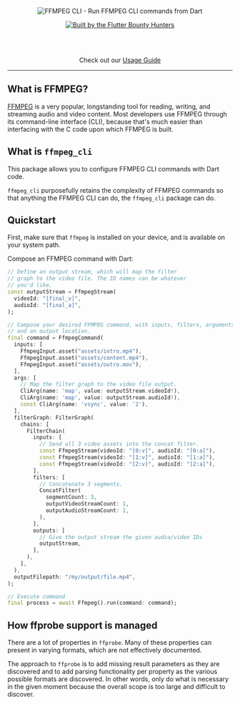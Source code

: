 <p align="center">
  <img src="https://github.com/Flutter-Bounty-Hunters/ffmpeg_cli/assets/7259036/6dfdca02-9add-45c3-b253-efd15ebd9066" alt="FFMPEG CLI - Run FFMPEG CLI commands from Dart">
</p>

<p align="center">
  <a href="https://flutterbountyhunters.com" target="_blank">
    <img src="https://github.com/Flutter-Bounty-Hunters/flutter_test_robots/assets/7259036/1b19720d-3dad-4ade-ac76-74313b67a898" alt="Built by the Flutter Bounty Hunters">
  </a>
</p>

<br><br>

<p align="center">Check out our <a href="https://flutter-bounty-hunters.github.io/ffmpeg_cli/" target="_blank">Usage Guide</a></p>

---
## What is FFMPEG?
[FFMPEG](https://ffmpeg.org/ffmpeg.html) is a very popular, longstanding tool for reading, writing, and streaming audio and video content. Most developers use FFMPEG through its command-line interface (CLI), because that's much easier than interfacing with the C code upon which FFMPEG is built.

## What is `ffmpeg_cli`
This package allows you to configure FFMPEG CLI commands with Dart code.

`ffmpeg_cli` purposefully retains the complexity of FFMPEG commands so that anything the FFMPEG CLI can do, the `ffmpeg_cli` package can do.

## Quickstart
First, make sure that `ffmpeg` is installed on your device, and is available on your system path.

Compose an FFMPEG command with Dart:

```dart
// Define an output stream, which will map the filter
// graph to the video file. The ID names can be whatever
// you'd like.
const outputStream = FfmpegStream(
  videoId: "[final_v]", 
  audioId: "[final_a]",
);

// Compose your desired FFMPEG command, with inputs, filters, arguments,
// and an output location.
final command = FfmpegCommand(
  inputs: [
    FfmpegInput.asset("assets/intro.mp4"),
    FfmpegInput.asset("assets/content.mp4"),
    FfmpegInput.asset("assets/outro.mov"),
  ],
  args: [
    // Map the filter graph to the video file output.
    CliArg(name: 'map', value: outputStream.videoId!),
    CliArg(name: 'map', value: outputStream.audioId!),
    const CliArg(name: 'vsync', value: '2'),
  ],
  filterGraph: FilterGraph(
    chains: [
      FilterChain(
        inputs: [
          // Send all 3 video assets into the concat filter.
          const FfmpegStream(videoId: "[0:v]", audioId: "[0:a]"),
          const FfmpegStream(videoId: "[1:v]", audioId: "[1:a]"),
          const FfmpegStream(videoId: "[2:v]", audioId: "[2:a]"),
        ],
        filters: [
          // Concatenate 3 segments.
          ConcatFilter(
            segmentCount: 3, 
            outputVideoStreamCount: 1, 
            outputAudioStreamCount: 1,
          ),
        ],
        outputs: [
          // Give the output stream the given audio/video IDs
          outputStream,
        ],
      ),
    ],
  ),
  outputFilepath: "/my/output/file.mp4",
);

// Execute command
final process = await Ffmpeg().run(command: command);
```

## How ffprobe support is managed
There are a lot of properties in `ffprobe`. Many of these properties can present in
varying formats, which are not effectively documented.

The approach to `ffprobe` is to add missing result parameters as they are discovered
and to add parsing functionality per property as the various possible formats are
discovered. In other words, only do what is necessary in the given moment because
the overall scope is too large and difficult to discover.
